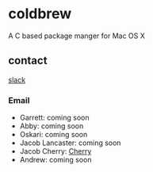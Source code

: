 # coldbrew
A C based package manger for Mac OS X 


## contact
[slack](https://join.slack.com/t/coldbrew-dev/shared_invite/enQtMjgwNTkzNjQyNzIzLTI1YmFhZTIxZGFhYjMzYmI5MmVhZTZmYzRmYWMzMThmNzk0Yjk3ZjExNmZkZDFjY2RlOThmYmNhMzg2MjIwZjM)
### Email
* Garrett: coming soon
* Abby: coming soon
* Oskari: coming soon
* Jacob Lancaster: coming soon
* Jacob Cherry: [Cherry](jacobcherry36@gmail.com) 
* Andrew: coming soon
